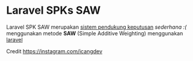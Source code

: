 # Laravel SPKs SAW
Laravel SPK SAW merupakan [sistem pendukung keputusan](https://id.wikipedia.org/wiki/Sistem_pendukung_keputusan) *sederhana :(* menggunakan metode **SAW** (Simple Additive Weighting) menggunakan [laravel](https://laravel.com) 


Credit https://instagram.com/icangdev
